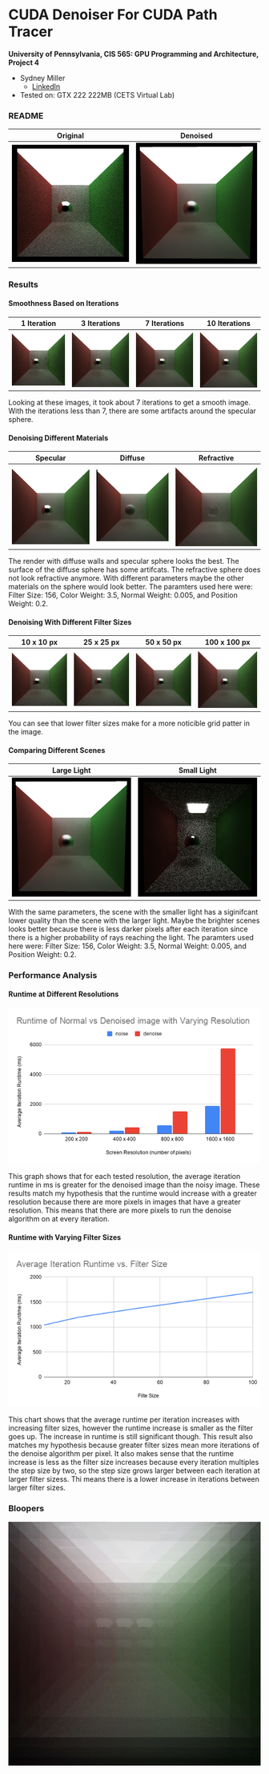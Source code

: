 CUDA Denoiser For CUDA Path Tracer
==================================

**University of Pennsylvania, CIS 565: GPU Programming and Architecture, Project 4**

* Sydney Miller
  * [LinkedIn](https://www.linkedin.com/in/sydney-miller-upenn/)
* Tested on: GTX 222 222MB (CETS Virtual Lab)

### README

| Original | Denoised |
| ------------- | ----------- | 
| ![](img/renders/prj4/noisyCornellBox.png)  | ![](img/renders/prj4/denoisedCornellBox.png)| 

### Results

#### Smoothness Based on Iterations 
| 1 Iteration | 3 Iterations | 7 Iterations | 10 Iterations |
| ------------- | ----------- | ------------- | ----------- |
| ![](img/renders/prj4/iterationTests/mirror-1.png)  | ![](img/renders/prj4/iterationTests/mirror-3.png)| ![](img/renders/prj4/iterationTests/mirror-7.png)  | ![](img/renders/prj4/iterationTests/mirror-10.png) |

Looking at these images, it took about 7 iterations to get a smooth image. With the iterations less than 7, there are some artifacts around the specular sphere.

#### Denoising Different Materials
| Specular | Diffuse | Refractive | 
| ------------- | ----------- | ------------- | 
| ![](img/renders/prj4/materialTests/mirror-10.png)  | ![](img/renders/prj4/materialTests/diffuse.png)| ![](img/renders/prj4/materialTests/glass.png) | 

The render with diffuse walls and specular sphere looks the best. The surface of the diffuse sphere has some artifcats. The refractive sphere does not look refractive anymore. With different parameters maybe the other materials on the sphere would look better. The paramters used here were: Filter Size: 156, Color Weight: 3.5, Normal Weight: 0.005, and Position Weight: 0.2.

#### Denoising With Different Filter Sizes
| 10 x 10 px | 25 x 25 px | 50 x 50 px | 100 x 100 px |
| ------------- | ----------- | ------------- | ----------- |
| ![](img/renders/prj4/filterTests/filter10.png)  | ![](img/renders/prj4/filterTests/filter25.png)| ![](img/renders/prj4/filterTests/filter50.png)  | ![](img/renders/prj4/filterTests/filter100.png) |

You can see that lower filter sizes make for a more noticible grid patter in the image.

#### Comparing Different Scenes
| Large Light | Small Light |
| ------------- | ----------- | 
| ![](img/renders/prj4/denoisedCornellBox.png)  | ![](img/renders/prj4/denoisedCornellBetter.png)| 

With the same parameters, the scene with the smaller light has a siginifcant lower quality than the scene with the larger light. Maybe the brighter scenes looks better because there is less darker pixels after each iteration since there is a higher probability of rays reaching the light. The paramters used here were: Filter Size: 156, Color Weight: 3.5, Normal Weight: 0.005, and Position Weight: 0.2.

### Performance Analysis

#### Runtime at Different Resolutions
![](img/VaryingResolutionGraph.png)

This graph shows that for each tested resolution, the average iteration runtime in ms is greater for the denoised image than the noisy image. These results match my hypothesis that the runtime would increase with a greater resolution because there are more pixels in images that have a greater resolution. This means that there are more pixels to run the denoise algorithm on at every iteration. 

#### Runtime with Varying Filter Sizes
![](img/FilterSizeGraph.png)

This chart shows that the average runtime per iteration increases with increasing filter sizes, however the runtime increase is smaller as the filter goes up. The increase in runtime is still significant though. This result also matches my hypothesis because greater filter sizes mean more iterations of the denoise algorithm per pixel. It also makes sense that the runtime increase is less as the filter size increases because every iteration multiples the step size by two, so the step size grows larger between each iteration at larger filter sizess. Thi means there is a lower increase in iterations between larger filter sizes. 

### Bloopers
![](img/renders/prj4/prj4Blooper.png)
